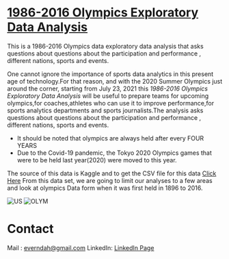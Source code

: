 # [1986-2016 Olympics Exploratory Data Analysis](https://github.com/everndah/Olympics_EDA/blob/main/olympic-history-athletes-and-results-analysis.ipynb)
This is a 1986-2016 Olympics data exploratory data analysis that asks questions about questions about the participation and performance , different nations, sports and events. 

One cannot ignore the importance of sports data analytics in this present age of technology.For that reason, and with the 2020 Summer Olympics just around the corner, starting from July 23, 2021 this _1986-2016 Olympics Exploratory Data Analysis_ will be useful to prepare teams for upcoming olympics,for coaches,athletes who can use it to improve performance,for sports analytics departments and sports journalists.The analysis asks questions about questions about the participation and performance , different nations, sports and events.

   * It should be noted that olympics are always held after every FOUR YEARS 
   * Due to the Covid-19 pandemic, the Tokyo 2020 Olympics games that were to be held last year(2020) were moved to this year.

The source of this data is Kaggle and to get the CSV file for this data [Click Here](https://www.kaggle.com/heesoo37/120-years-of-olympic-history-athletes-and-results)
From this data set, we are going to limit our analyses to a few areas and look at olympics Data form when it was first held in 1896 to 2016.

![US](https://user-images.githubusercontent.com/66929420/127783113-982d6d40-abfb-4686-9138-ec1c07d54257.png)  ![OLYM](https://user-images.githubusercontent.com/66929420/127783119-caae8491-567f-4a05-b1ea-165d7aed4a7a.png)

# Contact
Mail : everndah@gmail.com
LinkedIn: [LinkedIn Page](https://www.linkedin.com/in/evanslango/)
            

